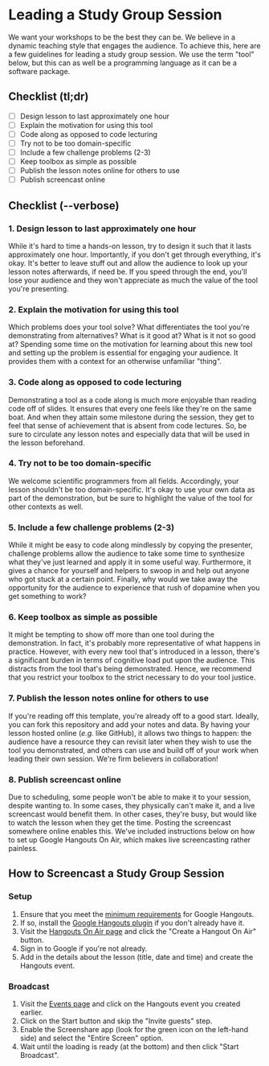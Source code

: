 # Leading a Study Group Session

We want your workshops to be the best they can be. We believe in a dynamic teaching style 
that engages the audience. To achieve this, here are a few guidelines for leading a study 
group session. We use the term "tool" below, but this can as well be a programming language
as it can be a software package. 

## Checklist (tl;dr)

* [ ] Design lesson to last approximately one hour
* [ ] Explain the motivation for using this tool
* [ ] Code along as opposed to code lecturing
* [ ] Try not to be too domain-specific
* [ ] Include a few challenge problems (2-3)
* [ ] Keep toolbox as simple as possible
* [ ] Publish the lesson notes online for others to use
* [ ] Publish screencast online

## Checklist (--verbose)

### 1. Design lesson to last approximately one hour

While it's hard to time a hands-on lesson, try to design it such that it lasts 
approximately one hour. Importantly, if you don't get through everything, it's
okay. It's better to leave stuff out and allow the audience to look up your
lesson notes afterwards, if need be. If you speed through the end, you'll lose
your audience and they won't appreciate as much the value of the tool you're 
presenting. 

### 2. Explain the motivation for using this tool

Which problems does your tool solve? What differentiates the tool you're demonstrating
from alternatives? What is it good at? What is it not so good at? Spending some time
on the motivation for learning about this new tool and setting up the problem is
essential for engaging your audience. It provides them with a context for an otherwise
unfamiliar "thing". 

### 3. Code along as opposed to code lecturing

Demonstrating a tool as a code along is much more enjoyable than reading code off of 
slides. It ensures that every one feels like they're on the same boat. And when they
attain some milestone during the session, they get to feel that sense of achievement
that is absent from code lectures. So, be sure to circulate any lesson notes and
especially data that will be used in the lesson beforehand. 

### 4. Try not to be too domain-specific

We welcome scientific programmers from all fields. Accordingly, your lesson shouldn't
be too domain-specific. It's okay to use your own data as part of the demonstration, 
but be sure to highlight the value of the tool for other contexts as well. 

### 5. Include a few challenge problems (2-3)

While it might be easy to code along mindlessly by copying the presenter, challenge
problems allow the audience to take some time to synthesize what they've just learned
and apply it in some useful way. Furthermore, it gives a chance for yourself and helpers
to swoop in and help out anyone who got stuck at a certain point. Finally, why would we
take away the opportunity for the audience to experience that rush of dopamine when 
you get something to work? 

### 6. Keep toolbox as simple as possible

It might be tempting to show off more than one tool during the demonstration. In fact,
it's probably more representative of what happens in practice. However, with every new
tool that's introduced in a lesson, there's a significant burden in terms of cognitive
load put upon the audience. This distracts from the tool that's being demonstrated. 
Hence, we recommend that you restrict your toolbox to the strict necessary to do your
tool justice. 

### 7. Publish the lesson notes online for others to use

If you're reading off this template, you're already off to a good start. Ideally, you
can fork this repository and add your notes and data. By having your lesson hosted online
(_e.g._ like GitHub), it allows two things to happen: the audience have a resource they 
can revisit later when they wish to use the tool you demonstrated, and others can use and 
build off of your work when leading their own session. We're firm believers in collaboration!

### 8. Publish screencast online

Due to scheduling, some people won't be able to make it to your session, despite wanting to.
In some cases, they physically can't make it, and a live screencast would benefit them. In
other cases, they're busy, but would like to watch the lesson when they get the time. Posting
the screencast somewhere online enables this. We've included instructions below on how to set
up Google Hangouts On Air, which makes live screencasting rather painless. 

## How to Screencast a Study Group Session

### Setup

1. Ensure that you meet the [minimum requirements](https://support.google.com/hangouts/answer/1216376) for Google Hangouts. 
2. If so, install the [Google Hangouts plugin](https://tools.google.com/dlpage/hangoutplugin) if you don't already have it. 
3. Visit the [Hangouts On Air page](https://plus.google.com/hangouts/onair) and click the "Create a Hangout On Air" button. 
4. Sign in to Google if you're not already. 
5. Add in the details about the lesson (title, date and time) and create the Hangouts event. 

### Broadcast

1. Visit the [Events page](https://plus.google.com/events) and click on the Hangouts event you created earlier. 
2. Click on the Start button and skip the "Invite guests" step. 
3. Enable the Screenshare app (look for the green icon on the left-hand side) and select the "Entire Screen" option.
4. Wait until the loading is ready (at the bottom) and then click "Start Broadcast". 

